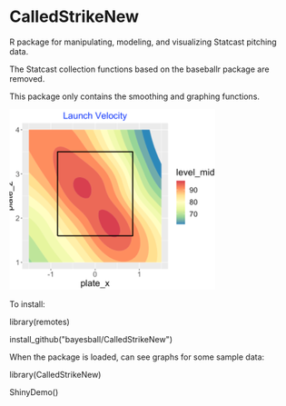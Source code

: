 # CalledStrikeNew

R package for manipulating, modeling, and visualizing Statcast pitching data.

The Statcast collection functions based on the baseballr package are removed.

This package only contains the smoothing and graphing functions.

![GitHub Logo](/images/freeman.png)

To install:

library(remotes)

install_github("bayesball/CalledStrikeNew")

When the package is loaded, can see graphs for some sample data:

library(CalledStrikeNew)

ShinyDemo()
